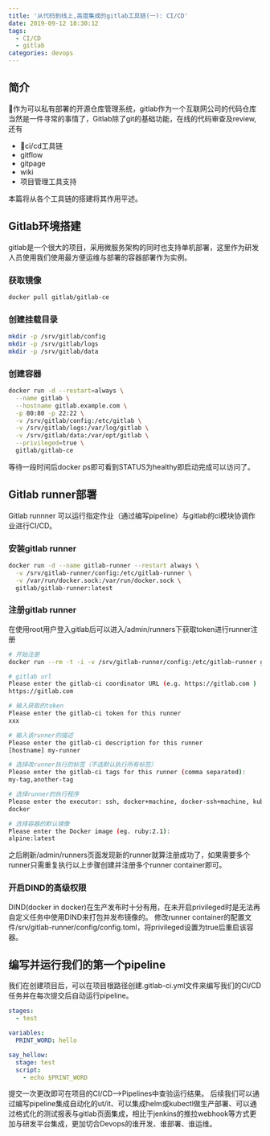 ```yaml
---
title: '从代码到线上,高度集成的gitlab工具链(一): CI/CD'
date: 2019-09-12 18:30:12
tags:
  - CI/CD
  - gitlab
categories: devops
---
```


## 简介  
作为可以私有部署的开源仓库管理系统，gitlab作为一个互联网公司的代码仓库当然是一件寻常的事情了，Gitlab除了git的基础功能，在线的代码审查及review,还有
  * ci/cd工具链
  * gitflow
  * gitpage
  * wiki
  * 项目管理工具支持  

本篇将从各个工具链的搭建将其作用平述。

  <!--more-->
  
## Gitlab环境搭建
gitlab是一个很大的项目，采用微服务架构的同时也支持单机部署，这里作为研发人员使用我们使用最方便运维与部署的容器部署作为实例。
### 获取镜像
```bash
docker pull gitlab/gitlab-ce
```
### 创建挂载目录
```bash
mkdir -p /srv/gitlab/config
mkdir -p /srv/gitlab/logs 
mkdir -p /srv/gitlab/data
```
### 创建容器
```bash
docker run -d --restart=always \
  --name gitlab \
  --hostname gitlab.example.com \
  -p 80:80 -p 22:22 \
  -v /srv/gitlab/config:/etc/gitlab \
  -v /srv/gitlab/logs:/var/log/gitlab \
  -v /srv/gitlab/data:/var/opt/gitlab \
  --privileged=true \
  gitlab/gitlab-ce
```
等待一段时间后docker ps即可看到STATUS为healthy即启动完成可以访问了。

## Gitlab runner部署
Gitlab runnner 可以运行指定作业（通过编写pipeline）与gitlab的ci模块协调作业进行CI/CD。
### 安装gitlab runner
```bash
docker run -d --name gitlab-runner --restart always \
  -v /srv/gitlab-runner/config:/etc/gitlab-runner \
  -v /var/run/docker.sock:/var/run/docker.sock \
  gitlab/gitlab-runner:latest
```
### 注册gitlab runner
在使用root用户登入gitlab后可以进入/admin/runners下获取token进行runner注册
```bash
# 开始注册
docker run --rm -t -i -v /srv/gitlab-runner/config:/etc/gitlab-runner gitlab/gitlab-runner register

# gitlab url
Please enter the gitlab-ci coordinator URL (e.g. https://gitlab.com )
https://gitlab.com

# 输入获取的token
Please enter the gitlab-ci token for this runner
xxx

# 输入该runner的描述
Please enter the gitlab-ci description for this runner
[hostname] my-runner

# 选择改runner执行的标签（不选默认执行所有标签）
Please enter the gitlab-ci tags for this runner (comma separated):
my-tag,another-tag

# 选择runner的执行程序
Please enter the executor: ssh, docker+machine, docker-ssh+machine, kubernetes, docker, parallels, virtualbox, docker-ssh, shell:
docker

# 选择容器的默认镜像
Please enter the Docker image (eg. ruby:2.1):
alpine:latest
```
之后刷新/admin/runners页面发现新的runner就算注册成功了，如果需要多个runner只需重复执行以上步骤创建并注册多个runner container即可。
### 开启DIND的高级权限
DIND(docker in docker)在生产发布时十分有用，在未开启privileged时是无法再自定义任务中使用DIND来打包并发布镜像的。
修改runner container的配置文件/srv/gitlab-runner/config/config.toml，将privileged设置为true后重启该容器。

## 编写并运行我们的第一个pipeline
我们在创建项目后，可以在项目根路径创建.gitlab-ci.yml文件来编写我们的CI/CD任务并在每次提交后自动运行pipeline。
```yaml
stages:
  - test

variables:
  PRINT_WORD: hello

say_hellow:
  stage: test
  script:
    - echo $PRINT_WORD
```
提交一次更改即可在项目的CI/CD-->Pipelines中查验运行结果。
后续我们可以通过编写pipeline集成自动化的ut/it、可以集成helm或kubectl做生产部署、可以通过格式化的测试报表与gitlab页面集成，相比于jenkins的推拉webhook等方式更加与研发平台集成，更加切合Devops的谁开发、谁部署、谁运维。